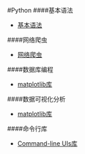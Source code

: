 #Python 
####基本语法
* [基本语法](Python/Basic-Syntax.md)

####网络爬虫
* [网络爬虫](Python/Web-Crawler.md)

####数据库编程
* [matplotlib库](Python/Data-Visualization.md)

####数据可视化分析
* [matplotlib库](Python/Data-Visualization.md)

####命令行库
* [Command-line UIs库](Python/Command-line-UIs.md)

